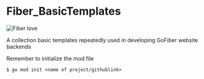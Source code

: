 # Fiber_BasicTemplates

![Fiber love](https://github.com/Joe-BN/Fiber_BasicTemplates/assets/128038111/691f1340-8992-4300-8e10-96f44ee803fd)

A collection basic templates repeatedly used in developing GoFiber website backends

Remember to initialize the mod file

```
$ go mod init <name of project/githublink>
```